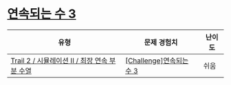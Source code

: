 # [연속되는 수 3](https://www.codetree.ai/trails/complete/curated-cards/challenge-continuous-number3)

|유형|문제 경험치|난이도|
|---|---|---|
|[Trail 2 / 시뮬레이션 II / 최장 연속 부분 수열](https://www.codetree.ai/trail-info/novice-mid/)|[[Challenge]연속되는 수 3](https://www.codetree.ai/trails/complete/curated-cards/challenge-continuous-number3/)|쉬움|

